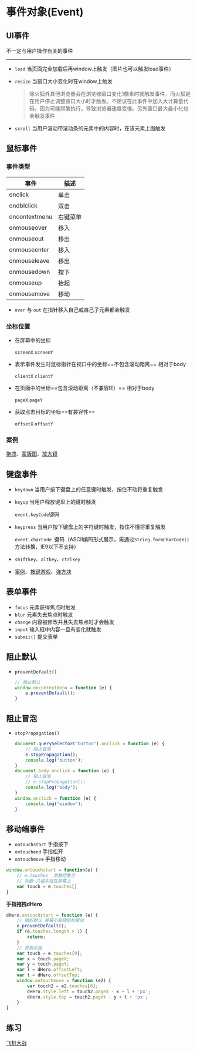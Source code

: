 
# 事件对象(Event)

## UI事件

不一定与用户操作有关的事件

***

* `load` 当页面完全加载后再window上触发（图片也可以触发load事件）

* `resize` 当窗口大小变化时在window上触发

  > 除火狐外其他浏览器会在浏览器窗口变化1像素时就触发事件，而火狐是在用户停止调整窗口大小时才触发。不建议在此事件中加入大计算量代码，因为可能频繁执行，导致浏览器速度变慢。另外窗口最大最小化也会触发事件

* `scroll` 当用户滚动带滚动条的元素中的内容时，在该元素上面触发



## 鼠标事件

### 事件类型

| 事件          | 描述     |
| ------------- | -------- |
| onclick       | 单击     |
| ondblclick    | 双击     |
| oncontextmenu | 右键菜单 |
| onmouseover   | 移入     |
| onmouseout    | 移出     |
| onmouseenter  | 移入     |
| onmouseleave  | 移出     |
| onmousedown   | 按下     |
| onmouseup     | 抬起     |
| onmousemove   | 移动     |

* `over` 与 `out` 在指针移入自己或自己子元素都会触发

### 坐标位置

* 在屏幕中的坐标

  `screenX`  `screenY` 

* 表示事件发生时鼠标指针在视口中的坐标==不包含滚动距离== 相对于body

  `clientX` `clientY` 

* 在页面中的坐标==包含滚动距离（不兼容IE）== 相对于body

  `pageX` `pageY`

* 获取点击目标的坐标==有兼容性==

  `offsetX`  `offsetY` 

### 案例

[拖拽](https://gitee.com/quettabyte/study_web/blob/master/javascript/05-BOM,EVENT/02-拖拽.html)、[蒙版图](https://gitee.com/quettabyte/study_web/blob/master/javascript/05-BOM,EVENT/03-蒙版图.html)、[放大镜](https://gitee.com/quettabyte/study_web/blob/master/javascript/05-BOM,EVENT/04-放大镜.html)

## 键盘事件

* `keydown` 当用户按下键盘上的任意键时触发，按住不动将重复触发

* `keyup` 当用户释放键盘上的键时触发

   `event.keyCode`键码

* `keypress` 当用户按下键盘上的字符键时触发，按住不懂将重复触发

  `event.charCode `键码（ASCII编码形式展示，需通过`String.formCharCode()`方法转换，IE9以下不支持）

* `shiftkey`、`altkey`、`ctrlkey`

* [案例](https://www.gitee.com/quettabyte/study_web/blob/master/javascript/05-BOM,EVENT/05-键盘.html)、[按键游戏](https://gitee.com/quettabyte/study_web/blob/master/javascript/05-BOM,EVENT/07-按键游戏.html)、[弹方块](https://gitee.com/quettabyte/study_web/blob/master/javascript/05-BOM,EVENT/08-弹方块.html)

## 表单事件

* `focus` 元素获得焦点时触发
* `blur` 元素失去焦点时触发
* `change` 内容被修改并且失去焦点时才会触发
* `input` 输入框中内容一旦有变化就触发
* `submit()` 提交表单



## 阻止默认

* `preventDefault()`

  ```js
  // 阻止默认
  window.oncontextmenu = function (e) {
      e.preventDefault();
  }
  ```



## 阻止冒泡

* `stopPropagation()`

  ```js
  document.querySelector("button").onclick = function (e) {
      // 阻止冒泡
      e.stopPropagation();
      console.log("button");
  }
  document.body.onclick = function (e) {
      // 阻止冒泡
      // e.stopPropagation();
      console.log("body");
  }
  window.onclick = function (e) {
      console.log("window");
  }
  ```




## 移动端事件

* `ontouchstart` 手指按下
* `ontouchend` 手指松开
* `ontouchmove` 手指移动

```js
window.ontouchstart = function(e) {
    // e.touches  类数组集合
    // 判断 几根手指在屏幕上
    var touch = e.touches[]
}
```

**手指拖拽dHero**

```js
dHero.ontouchstart = function (e) {
    // 组织默认 屏幕不会随鼠标晃动
    e.preventDefault();
    if (e.touches.length > 1) {
        return;
    }
    // 获取手指
    var touch = e.touches[0];
    var x = touch.pageX;
    var y = touch.pageY;
    var l = dHero.offsetLeft;
    var t = dHero.offsetTop;
    window.ontouchmove = function (e2) {
        var touch2 = e2.touches[0];
        dHero.style.left = touch2.pageX - x + l + 'px';
        dHero.style.top = touch2.pageY - y + t + 'px';
    }
}
```



## 练习

[飞机大战](https://gitee.com/quettabyte/study_web/tree/master/javascript/06-练习/01-飞机大战)












